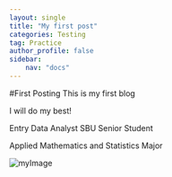 ```yaml
---
layout: single
title: "My first post"
categories: Testing
tag: Practice
author_profile: false
sidebar:
    nav: "docs"
---
```

#First Posting
This is my first blog

I will do my best!

Entry Data Analyst
SBU Senior Student

Applied Mathematics and Statistics Major


![myImage](C:\Users\hoon7\OneDrive\desktop\Github\jayjung98-github-blog\jayjung98.github.io\images\2022-09-18-first\myImage.jpg)
